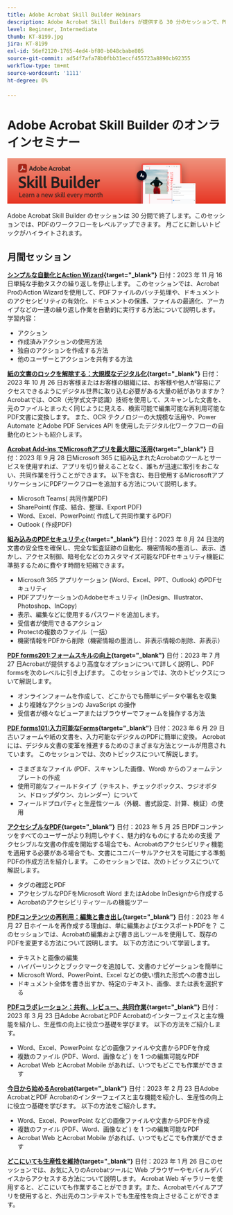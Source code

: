 ```yaml
---
title: Adobe Acrobat Skill Builder Webinars
description: Adobe Acrobat Skill Builders が提供する 30 分のセッションで、PDf のワークフローをレベルアップできます
level: Beginner, Intermediate
thumb: KT-8199.jpg
jira: KT-8199
exl-id: 56ef2120-1765-4ed4-bf80-b048cbabe805
source-git-commit: ad54f7afa78b0fbb31eccf455723a8890cb92355
workflow-type: tm+mt
source-wordcount: '1111'
ht-degree: 0%

---
```


# Adobe Acrobat Skill Builder のオンラインセミナー

![Acrobat Skill Builder の画像](../assets/sbacrobatwebinars.png)

Adobe Acrobat Skill Builder のセッションは 30 分間で終了します。このセッションでは、PDFのワークフローをレベルアップできます。 月ごとに新しいトピックがハイライトされます。

## 月間セッション

**[シンプルな自動化とAction Wizard](https://teamwork.adobe.com/adobe-acrobat-skill-builder/attendease/networking/experience/41d505bb-252a-4e26-9576-6ae82293e6c9/97be1628-5cb6-44be-ac61-c0cc26fbb58d){target="_blank"}**
日付：2023 年 11 月 16 日単純な手動タスクの繰り返しを停止します。 このセッションでは、Acrobat ProのAction Wizardを使用して、PDFファイルのバッチ処理や、ドキュメントのアクセシビリティの有効化、ドキュメントの保護、ファイルの最適化、アーカイブなどの一連の繰り返し作業を自動的に実行する方法について説明します。 学習内容：

* アクション
* 作成済みアクションの使用方法
* 独自のアクションを作成する方法
* 他のユーザーとアクションを共有する方法

**[紙の文書のロックを解除する：大規模なデジタル化](https://teamwork.adobe.com/adobe-acrobat-skill-builder/attendease/networking/experience/46e148fe-92c0-4d79-ac83-8888e9f0521e/dfcf3b90-4390-4c6e-abd9-20ba6e913dc1){target="_blank"}**
日付：2023 年 10 月 26 日お客様またはお客様の組織には、お客様や他人が容易にアクセスできるようにデジタル世界に取り込む必要がある大量の紙がありますか？ Acrobatでは、OCR（光学式文字認識）技術を使用して、スキャンした文書を、元のファイルとまったく同じように見える、検索可能で編集可能な再利用可能なPDF文書に変換します。 また、OCR テクノロジーの大規模な活用や、Power Automate とAdobe PDF Services API を使用したデジタル化ワークフローの自動化のヒントも紹介します。

**[Acrobat Add-ins でMicrosoftアプリを最大限に活用](https://teamwork.adobe.com/adobe-acrobat-skill-builder/attendease/networking/experience/8b4ea780-6e4d-48b6-8c70-ea10245a5a64/b4fe64de-3614-4a6d-94c6-ff6612ac07fb){target="_blank"}**
日付：2023 年 9 月 28 日Microsoft 365 に組み込まれたAcrobatのツールとサービスを使用すれば、アプリを切り替えることなく、誰もが迅速に取引をおこない、共同作業を行うことができます。 以下を含む、毎日使用するMicrosoftアプリケーションにPDFワークフローを追加する方法について説明します。

* Microsoft Teams( 共同作業PDF)
* SharePoint( 作成、結合、整理、Export PDF)
* Word、Excel、PowerPoint( 作成して共同作業するPDF)
* Outlook ( 作成PDF)

**[組み込みのPDFセキュリティ](https://teamwork.adobe.com/adobe-acrobat-skill-builder/attendease/networking/experience/b454ab64-9c2e-4aec-bcf9-ca82e3a6b869/3a456ace-042e-41c8-8e8c-d285e9ba0ab8){target="_blank"}**
日付：2023 年 8 月 24 日法的文書の安全性を確保し、完全な監査証跡の自動化、機密情報の墨消し、表示、透かし、アクセス制御、暗号化などのカスタマイズ可能なPDFセキュリティ機能に準拠するために費やす時間を短縮できます。

* Microsoft 365 アプリケーション (Word、Excel、PPT、Outlook) のPDFセキュリティ
* PDFアプリケーションのAdobeセキュリティ (InDesign、Illustrator、Photoshop、InCopy)
* 表示、編集などに使用するパスワードを追加します。
* 受信者が使用できるアクション
* Protectの複数のファイル（一括）
* 機密情報をPDFから削除（機密情報の墨消し、非表示情報の削除、非表示）

**[PDF forms201:フォームスキルの向上](https://adobe-acrobat-skill-builder.joinus.adobeevents.com/attendease/networking/experience/32518a73-e152-42b5-825c-b31ce53ab1f2/b9966934-6a5b-49c2-a9b0-d434543ce7f4){target="_blank"}**
日付：2023 年 7 月 27 日Acrobatが提供するより高度なオプションについて詳しく説明し、PDF formsを次のレベルに引き上げます。 このセッションでは、次のトピックスについて解説します。

* オンラインフォームを作成して、どこからでも簡単にデータや署名を収集
* より複雑なアクションの JavaScript の操作
* 受信者が様々なビューアまたはブラウザーでフォームを操作する方法

**[PDF forms101:入力可能なForms](https://adobe-acrobat-skill-builder.joinus.adobeevents.com/attendease/networking/experience/795f4bc7-db42-4022-a624-8a53c51174c6/9d685d0f-4a5b-4236-a1ef-081d1403fb41){target="_blank"}**
日付：2023 年 6 月 29 日古いフォームや紙の文書を、入力可能なデジタルのPDFに簡単に変換。 Acrobatには、デジタル文書の変革を推進するためのさまざまな方法とツールが用意されています。 このセッションでは、次のトピックスについて解説します。

* さまざまなファイル (PDF、スキャンした画像、Word) からのフォームテンプレートの作成
* 使用可能なフィールドタイプ（テキスト、チェックボックス、ラジオボタン、ドロップダウン、カレンダー）について
* フィールドプロパティと生産性ツール（外観、書式設定、計算、検証）の使用

**[アクセシブルなPDF](https://teamwork.adobe.com/adobe-acrobat-skill-builder/attendease/networking/experience/4ff4d607-8c9f-47dd-ac4f-3b351a0a0fe3/2eb92255-d963-4ff7-b278-2a95a11db755){target="_blank"}**
日付：2023 年 5 月 25 日PDFコンテンツをすべてのユーザーがより利用しやすく、魅力的なものにするための支援 アクセシブルな文書の作成を開始する場合でも、Acrobatのアクセシビリティ機能を適用する必要がある場合でも、文書にユニバーサルアクセスを可能にする準拠PDFの作成方法を紹介します。 このセッションでは、次のトピックスについて解説します。

* タグの確認とPDF
* アクセシブルなPDFをMicrosoft Word またはAdobe InDesignから作成する
* Acrobatのアクセシビリティツールの機能ツアー

**[PDFコンテンツの再利用：編集と書き出し](https://adobe-acrobat-skill-builder.joinus.adobeevents.com/attendease/networking/experience/aac3b9af-7d54-4ea5-a6fa-61bc7acea87f/8d7341ee-ff0f-492a-b3fd-935bd11d4ed0){target="_blank"}**
日付：2023 年 4 月 27 日ホイールを再作成する理由は、単に編集およびエクスポートPDFを？ このセッションでは、Acrobatの編集および書き出しツールを使用して、既存のPDFを変更する方法について説明します。 以下の方法について学習します。

* テキストと画像の編集
* ハイパーリンクとブックマークを追加して、文書のナビゲーションを簡単に
* Microsoft Word、PowerPoint、Excel などの使い慣れた形式への書き出し
* ドキュメント全体を書き出すか、特定のテキスト、画像、または表を選択する

**[PDFコラボレーション：共有、レビュー、共同作業](https://adobe-acrobat-skill-builder.joinus.adobeevents.com/attendease/networking/experience/0ef4709b-0a04-418e-a185-7efdd676c2dd/6a95bece-6f24-46f5-a17f-b408464281be){target="_blank"}**
日付：2023 年 3 月 23 日Adobe AcrobatとPDF Acrobatのインターフェイスと主な機能を紹介し、生産性の向上に役立つ基礎を学びます。 以下の方法をご紹介します。

* Word、Excel、PowerPoint などの画像ファイルや文書からPDFを作成
* 複数のファイル (PDF、Word、画像など ) を 1 つの編集可能なPDF
* Acrobat Web とAcrobat Mobile があれば、いつでもどこでも作業ができます

**[今日から始めるAcrobat](https://adobe-acrobat-skill-builder.joinus.adobeevents.com/attendease/networking/experience/5d8acc24-47a1-4db8-b419-8587bfb12708/fe8ec392-f29a-4e25-b7a3-61f48eea45ab){target="_blank"}**
日付：2023 年 2 月 23 日Adobe AcrobatとPDF Acrobatのインターフェイスと主な機能を紹介し、生産性の向上に役立つ基礎を学びます。 以下の方法をご紹介します。

* Word、Excel、PowerPoint などの画像ファイルや文書からPDFを作成
* 複数のファイル (PDF、Word、画像など ) を 1 つの編集可能なPDF
* Acrobat Web とAcrobat Mobile があれば、いつでもどこでも作業ができます

**[どこにいても生産性を維持](https://adobe-acrobat-skill-builder.joinus.adobeevents.com/attendease/networking/experience/9ab6c7a2-5ca2-4670-9a33-2ac11a1cb542/0b591876-aeae-45af-b41a-07a8326043f2){target="_blank"}**
日付：2023 年 1 月 26 日このセッションでは、お気に入りのAcrobatツールに Web ブラウザーやモバイルデバイスからアクセスする方法について説明します。 Acrobat Web ギャラリーを使用すると、どこにいても作業することができます。また、Acrobatモバイルアプリを使用すると、外出先のコンテキストでも生産性を向上させることができます。